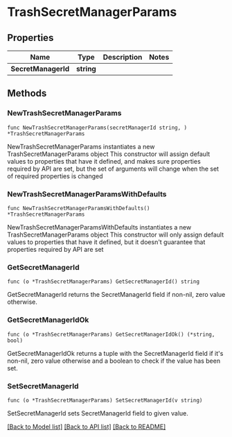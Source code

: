 # TrashSecretManagerParams

## Properties

Name | Type | Description | Notes
------------ | ------------- | ------------- | -------------
**SecretManagerId** | **string** |  | 

## Methods

### NewTrashSecretManagerParams

`func NewTrashSecretManagerParams(secretManagerId string, ) *TrashSecretManagerParams`

NewTrashSecretManagerParams instantiates a new TrashSecretManagerParams object
This constructor will assign default values to properties that have it defined,
and makes sure properties required by API are set, but the set of arguments
will change when the set of required properties is changed

### NewTrashSecretManagerParamsWithDefaults

`func NewTrashSecretManagerParamsWithDefaults() *TrashSecretManagerParams`

NewTrashSecretManagerParamsWithDefaults instantiates a new TrashSecretManagerParams object
This constructor will only assign default values to properties that have it defined,
but it doesn't guarantee that properties required by API are set

### GetSecretManagerId

`func (o *TrashSecretManagerParams) GetSecretManagerId() string`

GetSecretManagerId returns the SecretManagerId field if non-nil, zero value otherwise.

### GetSecretManagerIdOk

`func (o *TrashSecretManagerParams) GetSecretManagerIdOk() (*string, bool)`

GetSecretManagerIdOk returns a tuple with the SecretManagerId field if it's non-nil, zero value otherwise
and a boolean to check if the value has been set.

### SetSecretManagerId

`func (o *TrashSecretManagerParams) SetSecretManagerId(v string)`

SetSecretManagerId sets SecretManagerId field to given value.



[[Back to Model list]](../README.md#documentation-for-models) [[Back to API list]](../README.md#documentation-for-api-endpoints) [[Back to README]](../README.md)



